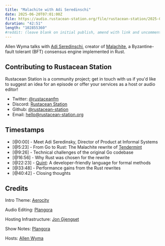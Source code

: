 ```yaml
---
title: "Malachite with Adi Seredinschi"
date: 2025-06-20T07:01:00Z
file: https://audio.rustacean-station.org/file/rustacean-station/2025-06-20-adi-seredinschi.mp3
duration: "42:51"
length: "102855360"
#reddit: (leave blank on initial publish, amend with link and uncomment this line after Reddit thread has been posted)
---
```


Allen Wyma talks with [Adi Seredinschi](https://www.adi.monster/), creator of [Malachite](https://github.com/informalsystems/malachite), a Byzantine-fault tolerant (BFT) consensus engine implemented in Rust.

## Contributing to Rustacean Station

Rustacean Station is a community project; get in touch with us if you'd like to suggest an idea for an episode or offer your services as a host or audio editor!

- Twitter: [@rustaceanfm](https://twitter.com/rustaceanfm)
- Discord: [Rustacean Station](https://discord.gg/cHc3Gyc)
- Github: [@rustacean-station](https://github.com/rustacean-station/)
- Email: [hello@rustacean-station.org](mailto:hello@rustacean-station.org)

## Timestamps
- [@0:00] - Meet Adi Seredinsky, Director of Product at Informal Systems
- [@5:23] - From Go to Rust: The Malachite rewrite of [Tendermint](https://tendermint.com/)
- [@9:26] - Technical challenges of the original Go codebase
- [@16:56] - Why Rust was chosen for the rewrite
- [@22:23] - [Quint](https://quint-lang.org/): A developer-friendly language for formal methods
- [@33:48] - Performance gains from the Rust rewrites
- [@40:42] - Closing thoughts

## Credits
Intro Theme: [Aerocity](https://twitter.com/AerocityMusic)

Audio Editing: [Plangora](https://twitter.com/plangora)

Hosting Infrastructure: [Jon Gjengset](https://thesquareplanet.com/)

Show Notes: [Plangora](https://twitter.com/plangora)

Hosts: [Allen Wyma](https://twitter.com/allenwyma)
